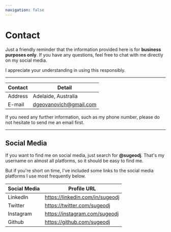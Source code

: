 ```yaml
---
navigation: false
---
```


# Contact

Just a friendly reminder that the information provided here is for **business purposes only**. If you have any questions, feel free to chat with me directly on my social media.

I appreciate your understanding in using this responsibly.

---

| Contact | Detail                  |
| ------- | ----------------------- |
| Address | Adelaide, Australia     |
| E-mail  | dgeovanovich@gmail.com  |

If you need any further information, such as my phone number, please do not hesitate to send me an email first.

---

## Social Media

If you want to find me on social media, just search for **@sugeodj**. That's my username on almost all platforms, so it should be easy to find me.

But if you're short on time, I've included some links to the social media platforms I use most frequently below.

| Social Media | Profile URL                     |
| ------------ | ------------------------------- |
| LinkedIn     | https://linkedin.com/in/sugeodj |
| Twitter      | https://twitter.com/sugeodj     |
| Instagram    | https://instagram.com/sugeodj   |
| Github       | https://github.com/sugeodj      |

